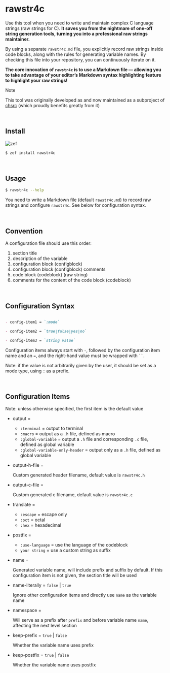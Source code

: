<!-- -----------------------------------------------------------
 ! SPDX-License-Identifier: GFDL-1.3-or-later
 ! -------------------------------------------------------------
 ! Doc Type      : Markdown
 ! Doc Name      : README.md
 ! Doc Authors   : Aoran Zeng <ccmywish@qq.com>
 ! Contributors  :  Nul None  <nul@none.org>
 !               |
 ! Created On    : <2025-07-12>
 ! Last Modified : <2025-07-21>
 ! ---------------------------------------------------------- -->

# rawstr4c

Use this tool when you need to write and maintain complex C language strings (raw strings for C). **It saves you from the nightmare of one-off string generation tools, turning you into a professional raw strings maintainer.**

By using a separate `rawstr4c.md` file, you explicitly record raw strings inside code blocks, along with the rules for generating variable names. By checking this file into your repository, you can continuously iterate on it.

**The core innovation of `rawstr4c` is to use a Markdown file — allowing you to take advantage of your editor’s Markdown syntax highlighting feature to highlight your raw strings!**

> [!NOTE]
> This tool was originally developed as and now maintained as a subproject of [chsrc] (which proudly benefits greatly from it)

<br>



## Install

![zef](https://raku.land/zef:ccmywish/rawstr4c/badges/version)

```bash
$ zef install rawstr4c
```

<br>



## Usage

```bash
$ rawstr4c --help
```

You need to write a Markdown file (default `rawstr4c.md`) to record raw strings and configure `rawstr4c`. See below for configuration syntax.

<br>



## Convention

A configuration file should use this order:

1. section title
2. description of the variable
3. configuration block (configblock)
4. configuration block (configblock) comments
5. code block (codeblock) (raw string)
6. comments for the content of the code block (codeblock)

<br>



## Configuration Syntax

```markdown

- config-item1 = `:mode`

- config-item2 = `true|false|yes|no`

- config-item3 = `string value`

```

Configuration items always start with `-`, followed by the configuration item name and an `=`, and the right-hand value must be wrapped with ``` `` ```.

Note: if the value is not arbitrarily given by the user, it should be set as a mode type, using `:` as a prefix.

<br>



## Configuration Items

Note: unless otherwise specified, the first item is the default value

- output =

  - `:terminal` = output to terminal
  - `:macro` = output as a `.h` file, defined as macro
  - `:global-variable` = output a `.h` file and corresponding `.c` file, defined as global variable
  - `:global-variable-only-header` = output only as a `.h` file, defined as global variable

- output-h-file =

  Custom generated header filename, default value is `rawstr4c.h`

- output-c-file =

  Custom generated c filename, default value is `rawstr4c.c`

- translate =

  - `:escape` = escape only
  - `:oct` = octal
  - `:hex` = hexadecimal

- postfix =

  - `:use-language` = use the language of the codeblock
  - `your string` = use a custom string as suffix

- name =

  Generated variable name, will include prefix and suffix by default. If this configuration item is not given, the section title will be used

- name-literally = `false` | `true`

  Ignore other configuration items and directly use `name` as the variable name

- namespace =

  Will serve as a prefix after `prefix` and before variable name `name`, affecting the next level section

- keep-prefix = `true` | `false`

  Whether the variable name uses prefix

- keep-postfix = `true` | `false`

  Whether the variable name uses postfix

<br>



[chsrc]: https://github.com/RubyMetric/chsrc
